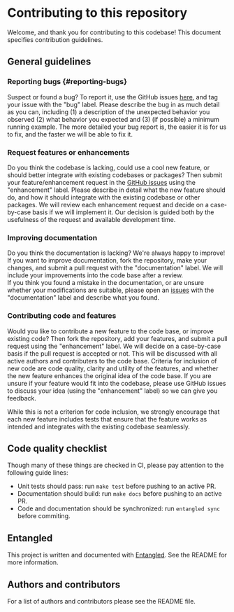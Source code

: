 # Contributing to this repository

Welcome, and thank you for contributing to this codebase! This document specifies contribution guidelines.

## General guidelines

### Reporting bugs {#reporting-bugs}

Suspect or found a bug? To report it, use the GitHub issues [here](https://github.com/MindTheGap-ERC/CarboKitten.jl/issues), and tag your issue with the "bug" label. Please describe the bug in as much detail as you can, including (1) a description of the unexpected behavior you observed (2) what behavior you expected and (3) (if possible) a minimum running example. The more detailed your bug report is, the easier it is for us to fix, and the faster we will be able to fix it.

### Request features or enhancements

Do you think the codebase is lacking, could use a cool new feature, or should better integrate with existing codebases or packages? Then submit your feature/enhancement request in the [GitHub issues](https://github.com/MindTheGap-ERC/CarboKitten.jl/issues) using the "enhancement" label. Please describe in detail what the new feature should do, and how it should integrate with the existing codebase or other packages. We will review each enhancement request and decide on a case-by-case basis if we will implement it. Our decision is guided both by the usefulness of the request and available development time.

### Improving documentation

Do you think the documentation is lacking? We're always happy to improve! If you want to improve documentation, fork the repository, make your changes, and submit a pull request with the "documentation" label. We will include your improvements into the code base after a review.  
If you think you found a mistake in the documentation, or are unsure whether your modifications are suitable, please open an [issues](https://github.com/MindTheGap-ERC/CarboKitten.jl/issues) with the "documentation" label and describe what you found.

### Contributing code and features

Would you like to contribute a new feature to the code base, or improve existing code? Then fork the repository, add your features, and submit a pull request using the "enhancement" label. We will decide on a case-by-case basis if the pull request is accepted or not. This will be discussed with all active authors and contributers to the code base. Criteria for inclusion of new code are code quality, clarity and utility of the features, and whether the new feature enhances the original idea of the code base. If you are unsure if your feature would fit into the codebase, please use GitHub issues to discuss your idea (using the "enhancement" label) so we can give you feedback.

While this is not a criterion for code inclusion, we strongly encourage that each new feature includes tests that ensure that the feature works as intended and integrates with the existing codebase seamlessly.

## Code quality checklist

Though many of these things are checked in CI, please pay attention to the following guide lines:

- Unit tests should pass: run `make test` before pushing to an active PR.
- Documentation should build: run `make docs` before pushing to an active PR.
- Code and documentation should be synchronized: run `entangled sync` before commiting.

## Entangled

This project is written and documented with [Entangled](https://entangled.github.io). See the README for more information.

## Authors and contributors

For a list of authors and contributors please see the README file.
